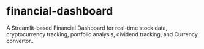 # financial-dashboard
A Streamlit-based Financial Dashboard for real-time stock data, cryptocurrency tracking, portfolio analysis, dividend tracking, and Currency convertor..
